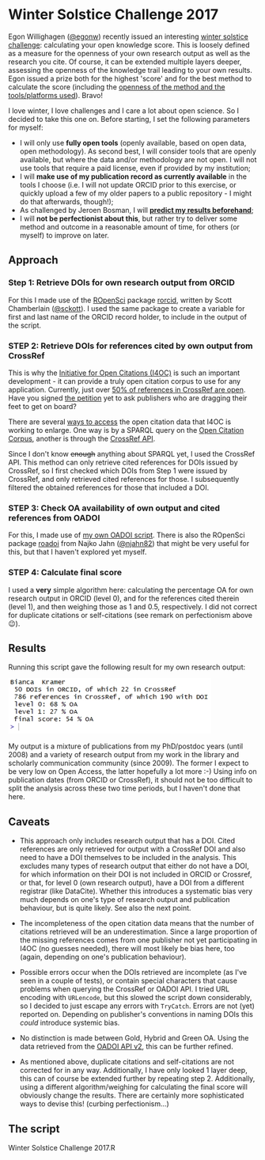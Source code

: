 # Winter Solstice Challenge 2017

Egon Willighagen ([@egonw](https://github.com/egonw)) recently issued an interesting [winter solstice challenge](http://chem-bla-ics.blogspot.nl/2017/11/winter-solstice-challenge-what-is-your.html): calculating your open knowledge score. This is loosely defined as a measure for the openness of your own research output as well as the research you cite. Of course, it can be extended multiple layers deeper, assessing the openness of the knowledge trail leading to your own results. Egon issued a prize both for the highest 'score' and for the best method to calculate the score (including the [openness of the method and the tools/platforms used](https://twitter.com/MsPhelps/status/935180455334334473)). Bravo!

I love winter, I love challenges and I care a lot about open science. So I decided to take this one on. Before starting, I set the following parameters for myself:

- I will only use **fully open tools** (openly available, based on open data, open methodology). As second best, I will consider tools that are openly available, but where the data and/or methodology are not open. I will not use tools that require a paid license, even if provided by my institution;
- I will **make use of my publication record as currently available** in the tools I choose (i.e. I will not update ORCID prior to this exercise, or quickly upload a few of my older papers to a public repository - I might do that afterwards, though!);
- As challenged by Jeroen Bosman, I will **[predict my results beforehand](https://twitter.com/MsPhelps/status/940659850543030273)**;
- I will **not be perfectionist about this**, but rather try to deliver some method and outcome in a reasonable amount of time, for others (or myself) to improve on later.

## Approach

### Step 1: Retrieve DOIs for own research output from ORCID
For this I made use of the [ROpenSci](https://ropensci.org/) package [rorcid](https://github.com/ropensci/rorcid), written by Scott Chamberlain ([@sckott](https://github.com/sckott)). 
I used the same package to create a variable for first and last name of the ORCID record holder, to include in the output of the script.  

### STEP 2: Retrieve DOIs for references cited by own output from CrossRef
This is why the [Initiative for Open Citations (I4OC)](https://i4oc.org) is such an important development - it can provide a truly open citation corpus to use for any application.  Currently, just over [50% of references in CrossRef are open](https://twitter.com/i4oc_org/status/934103494323138560). Have you signed [the petition](http://issi-society.org/open-citations-letter) yet to ask publishers who are dragging their feet to get on board?

There are several [ways to access](https://i4oc.org/#headingThree) the open citation data that I4OC is working to enlarge. One way is by a SPARQL query on the [Open Citation Corpus](http://opencitations.net/), another is through the [CrossRef API](https://github.com/CrossRef/rest-api-doc). 

Since I don't know ~~enough~~ anything about SPARQL yet, I used the CrossRef API. This method can only retrieve cited references for DOIs issued by CrossRef, so I first checked which DOIs from Step 1 were issued by CrossRef, and only retrieved cited references for those. I subsequently filtered the obtained references for those that included a DOI. 

### STEP 3: Check OA availability of own output and cited references from OADOI
For this, I made use of [my own OADOI script](https://github.com/bmkramer/OADOI_API_R). There is also the ROpenSci package [roadoi](https://github.com/ropensci/roadoi) from Najko Jahn ([@njahn82](https://github.com/njahn82)) that might be very useful for this, but that I haven't explored yet myself.  

### STEP 4: Calculate final score
I used a **very** simple algorithm here: calculating the percentage OA for own research output in ORCID (level 0), and for the references cited therein (level 1), and then weighing those as 1 and 0.5, respectively. I did not correct for duplicate citations or self-citations (see remark on perfectionism above :wink:).


## Results

Running this script gave the following result for my own research output:

![Result Winter Solstice Challenge](/Winter%20Solstice%20Challenge.jpg)

My output is a mixture of publications from my PhD/postdoc years (until 2008) and a variety of research output from my work in the library and scholarly communication community (since 2009). The former I expect to be very low on Open Access, the latter hopefully a lot more :-) Using info on publication dates (from ORCID or CrossRef), it should not be too difficult to split the analysis across these two time periods, but I haven't done that here.

## Caveats

- This approach only includes research output that has a DOI. Cited references are only retrieved for output with a CrossRef DOI and also need to have a DOI themselves to be included in the analysis. This excludes many types of research output that either do not have a DOI, for which information on their DOI is not included in ORCID or Crossref, or that, for level 0 (own research output), have a DOI from a different registrar (like DataCite). Whether this introduces a systematic bias very much depends on one's type of research output and publication behaviour, but is quite likely. See also the next point. 

- The incompleteness of the open citation data means that the number of citations retrieved will be an underestimation. Since a large proportion of the missing references comes from one publisher not yet participating in I4OC (no guesses needed), there will most likely be bias here, too (again, depending on one's publication behaviour). 

- Possible errors occur when the DOIs retrieved are incomplete (as I've seen in a couple of tests), or contain special characters that cause problems when querying the CrossRef or OADOI API. I tried URL encoding with `URLencode`, but this slowed the script down considerably, so I decided to just escape any errors with `TryCatch`. Errors are not (yet) reported on. Depending on publisher's conventions in naming DOIs this *could* introduce systemic bias. 

- No distinction is made between Gold, Hybrid and Green OA. Using the data retrieved from the [OADOI API v2](https://oadoi.org/api/v2), this can be further refined. 

- As mentioned above, duplicate citations and self-citations are not corrected for in any way. Additionally, I have only looked 1 layer deep, this can of course be extended further by repeating step 2. Additionally, using a different algorithm/weighing for calculating the final score will obviously change the results. There are certainly more sophisticated ways to devise this! (curbing perfectionism...)

## The script
Winter Solstice Challenge 2017.R
